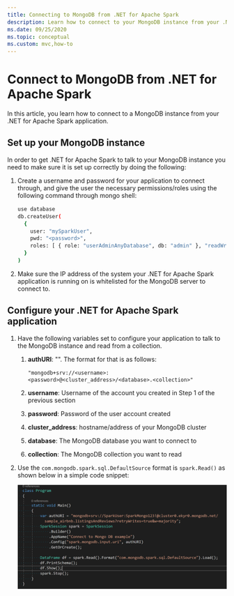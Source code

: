 ```yaml
---
title: Connecting to MongoDB from .NET for Apache Spark
description: Learn how to connect to your MongoDB instance from your .NET for Apache Spark application.
ms.date: 09/25/2020
ms.topic: conceptual
ms.custom: mvc,how-to
---
```


# Connect to MongoDB from .NET for Apache Spark

In this article, you learn how to connect to a MongoDB instance from your .NET for Apache Spark application.

## Set up your MongoDB instance

In order to get .NET for Apache Spark to talk to your MongoDB instance you need to make sure it is set up correctly by doing the following:

1. Create a username and password for your application to connect through, and give the user the necessary permissions/roles using the following command through mongo shell:

    ```bash
    use database
    db.createUser(
      {
        user: "mySparkUser",
        pwd: "<password>",
        roles: [ { role: "userAdminAnyDatabase", db: "admin" }, "readWriteAnyDatabase" ]
      }
    )
    ```
2. Make sure the IP address of the system your .NET for Apache Spark application is running on is whitelisted for the MongoDB server to connect to.

## Configure your .NET for Apache Spark application

1. Have the following variables set to configure your application to talk to the MongoDB instance and read from a collection.
    1. **authURI**: "<Connection string authorizing your application to connect to the required MongoDB instance>". The format for that is as follows:

        ```
        "mongodb+srv://<username>:<password>@<cluster_address>/<database>.<collection>"
        ```

    2. **username**: Username of the account you created in Step 1 of the previous section
    3. **password**: Password of the user account created
    4. **cluster_address**: hostname/address of your MongoDB cluster
    5. **database**: The MongoDB database you want to connect to
    6. **collection**: The MongoDB collection you want to read

2. Use the `com.mongodb.spark.sql.DefaultSource` format is `spark.Read()` as shown below in a simple code snippet:

    ![Sample MongoDB connection code](./media/connect-external-sources/mongo-code.png)
